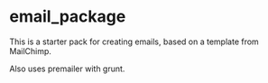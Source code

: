 # email_package

This is a starter pack for creating emails, based on a template from MailChimp.

Also uses premailer with grunt.